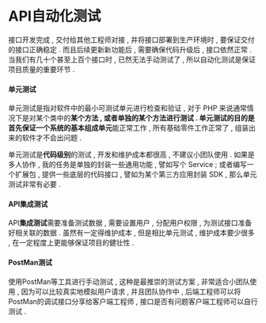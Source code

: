# API自动化测试

接口开发完成 , 交付给其他工程师对接 , 并将接口部署到生产环境时 , 要保证交付的接口正确稳定 . 而且后续更新新功能后 , 需要确保代码升级后 , 接口依然正常 . 当我们有几十个甚至上百个接口时 , 已然无法手动测试了 ,  所以自动化测试是保证项目质量的重要环节 .

#### 单元测试

单元测试是指对软件中的最小可测试单元进行检查和验证 , 对于 PHP 来说通常情况下是对某个类中的**某个方法 , **或者单独的某个方法进行测试 . 单元测试的目的是首先保证一个系统的**基本组成单元**能正常工作 , 所有基础零件工作正常了 , 组装出来的软件才不会出问题 .

单元测试是**代码级别**的测试 , 开发和维护成本都很高 , 不建议小团队使用 . 如果是多人协作 , 我的任务是单独的封装一些通用功能 , 譬如写个 Service ; 或者编写一个扩展包 , 提供一些底层的代码接口 , 譬如为某个第三方应用封装 SDK , 那么单元测试非常有必要 .

#### API集成测试

API**集成测试**需要准备测试数据 , 需要设置用户 , 分配用户权限 , 为测试接口准备好相关联的数据 . 虽然有一定得维护成本 , 但是相比单元测试 , 维护成本要少很多 , 在一定程度上更能够保证项目的健壮性 . 

#### PostMan测试

使用PostMan等工具进行手动测试 , 这种是最推崇的测试方案 , 非常适合小团队使用 , 因为可以比较真实地模拟用户请求 , 并且团队协作中 , 后端工程师可以将PostMan的调试接口分享给客户端工程师 , 接口是否有问题客户端工程师可以自行测试 . 



